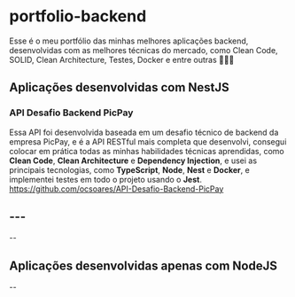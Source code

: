 # portfolio-backend

Esse é o meu portfólio das minhas melhores aplicações backend, desenvolvidas com as melhores técnicas do mercado, como Clean Code, SOLID, Clean Architecture, Testes, Docker e entre outras 👨‍💻💼

## Aplicações desenvolvidas com NestJS

### API Desafio Backend PicPay

Essa API foi desenvolvida baseada em um desafio técnico de backend da empresa PicPay, e é a API RESTful mais completa que desenvolvi, consegui colocar em prática todas as minhas habilidades técnicas aprendidas, como **Clean Code**, **Clean Architecture** e **Dependency Injection**, e usei as principais tecnologias, como **TypeScript**, **Node**, **Nest** e **Docker**, e implementei testes em todo o projeto usando o **Jest**.<br>
https://github.com/ocsoares/API-Desafio-Backend-PicPay

## ---

--

## Aplicações desenvolvidas apenas com NodeJS

--
